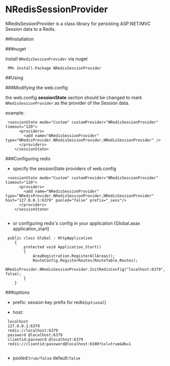 # NRedisSessionProvider
NRedisSessionProvider is a class library for persisting ASP.NET/MVC Session data to a Redis.

##Installation

###nuget

 install `NRedisSessionProvider`  via nuget

```
 PM> Install-Package NRedisSessionProvider
```

##Using

###Modifying the web.config

the web.config **sessionState** section should be changed to mark `NRedisSessionProvider` as the provider of the Session data.

example:

```
 <sessionState mode="Custom" customProvider="NRedisSessionProvider" timeout="120">
      <providers>
        <add name="NRedisSessionProvider" type="NRedisProvider.NRedisSessionProvider,NRedisSessionProvider" />
      </providers>
    </sessionState>
```

###Configuring redis 

-  specify the sessionState providers of web.config 

```
 <sessionState mode="Custom" customProvider="NRedisSessionProvider"  timeout="120">
      <providers>
        <add name="NRedisSessionProvider" type="NRedisProvider.NRedisSessionProvider,NRedisSessionProvider" host="127.0.0.1:6379" pooled="false" prefix="_sess"/>
      </providers>
    </sessionState>
    
```

- or configuring redis's config in your application (Global.asax application_start)

```
 public class Global : HttpApplication
	{
		protected void Application_Start()
		{
			AreaRegistration.RegisterAllAreas();
			RouteConfig.RegisterRoutes(RouteTable.Routes);
  			NRedisProvider.NRedisSessionProvider.InitRedisConfig("localhost:6379", false);
		}
	}

```


###options

- prefix: session key prefix for redis(`optional`)

- host:

```
 localhost
 127.0.0.1:6379
 redis://localhost:6379
 password @localhost:6379
 clientid:password @localhost:6379
 redis://clientid:password@localhost:6380?ssl=true&db=1
 
```

- pooled:`true/false`  default:`false`